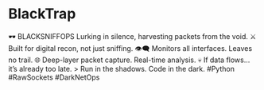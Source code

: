 # BlackTrap
🕶️ BLACKSNIFFOPS Lurking in silence, harvesting packets from the void. ⚔️ Built for digital recon, not just sniffing. 👁️‍🗨️ Monitors all interfaces. Leaves no trail. 🌐 Deep-layer packet capture. Real-time analysis. 💀 If data flows... it’s already too late. > Run in the shadows. Code in the dark. #Python #RawSockets #DarkNetOps
